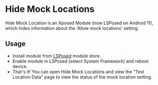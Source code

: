 # Hide Mock Locations
Hide Mock Location is an Xposed Module (now LSPosed on Android 11), which hides information about the 'Allow mock locations' setting.

## Usage
* Install module from [LSPosed](https://github.com/LSPosed/LSPosed) module store.
* Enable module in LSPosed (select System Framework) and reboot device.
* That's it! You can open Hide Mock Locations and view the "Test Location Data" page to view the status of the mock location setting.
